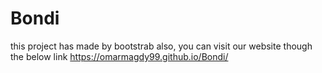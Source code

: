 # Bondi
this project has made by bootstrab
also, you can visit our website though the below link 
https://omarmagdy99.github.io/Bondi/
